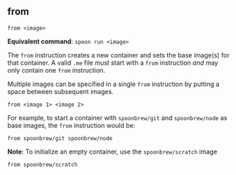 ## from

```
from <image>
```

**Equivalent command**: `spoon run <image>`

The `from` instruction creates a new container and sets the base image(s) for that container. A valid `.me` file *must* start with a `from` instruction *and* may only contain one `from` instruction. 

Multiple images can be specified in a single `from` instruction by putting a space between subsequent images. 

```
from <image 1> <image 2>
```

For example, to start a container with `spoonbrew/git` and `spoonbrew/node` as base images, the `from` instruction would be: 

```
from spoonbrew/git spoonbrew/node
```

**Note**: To initialize an empty container, use the `spoonbrew/scratch` image

```
from spoonbrew/scratch
```